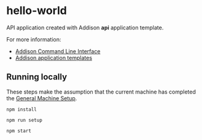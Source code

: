 # hello-world

API application created with Addison **api** application template.

For more information:
* [Addison Command Line Interface](https://github.hpe.com/global-it-addison/addison-cli)
* [Addison application templates](https://github.hpe.com/global-it-addison/generator-addison)

## Running locally

These steps make the assumption that the current machine has completed the [General Machine Setup](https://github.hpe.com/Global-IT/machine-setup).

```
npm install

npm run setup

npm start
```
